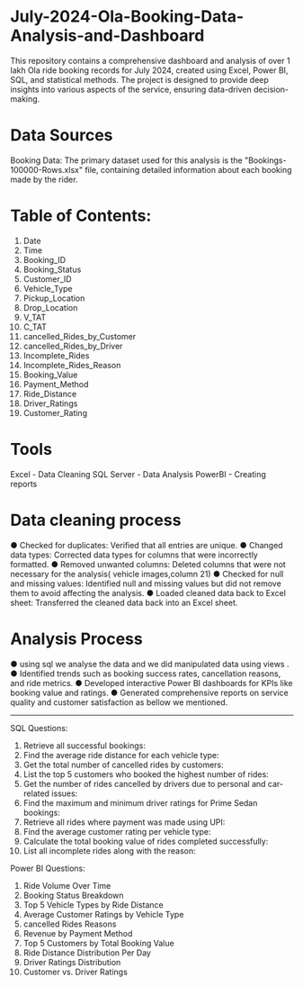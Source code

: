 # July-2024-Ola-Booking-Data-Analysis-and-Dashboard
This repository contains a comprehensive dashboard and analysis of over 1 lakh Ola ride booking records for July 2024, created using Excel, Power BI, SQL, and statistical methods. The project is designed to provide deep insights into various aspects of the service, ensuring data-driven decision-making.

# Data Sources
 Booking Data: The primary dataset used for this analysis is the "Bookings-100000-Rows.xlsx" file, containing detailed information about each booking made by the rider.

# Table of Contents:
1. Date
2. Time
3. Booking_ID
4. Booking_Status
5. Customer_ID
6. Vehicle_Type
7. Pickup_Location
8. Drop_Location
9. V_TAT
10. C_TAT
11. cancelled_Rides_by_Customer
12. cancelled_Rides_by_Driver
13. Incomplete_Rides
14. Incomplete_Rides_Reason
15. Booking_Value
16. Payment_Method
17. Ride_Distance
18. Driver_Ratings
19. Customer_Rating

# Tools
Excel - Data Cleaning
SQL Server - Data Analysis
PowerBI - Creating reports

# Data cleaning process 
● Checked for duplicates: Verified that all entries are unique.
● Changed data types: Corrected data types for columns that were incorrectly formatted.
● Removed unwanted columns: Deleted columns that were not necessary for the analysis( vehicle images,column 21)
● Checked for null and missing values: Identified null and missing values but did not remove them to avoid affecting the analysis.
● Loaded cleaned data back to Excel sheet: Transferred the cleaned data back into an Excel sheet.

# Analysis Process
● using sql we analyse the data and we did manipulated data using views .
●	Identified trends such as booking success rates, cancellation reasons, and ride metrics.
●	Developed interactive Power BI dashboards for KPIs like booking value and ratings.
●	Generated comprehensive reports on service quality and customer satisfaction as bellow we mentioned.


-----------------------------
SQL Questions: 
1. Retrieve all successful bookings:
 2. Find the average ride distance for each vehicle type:
 3. Get the total number of cancelled rides by customers:
 4. List the top 5 customers who booked the highest number of rides: 
5. Get the number of rides cancelled by drivers due to personal and car-related issues: 
6. Find the maximum and minimum driver ratings for Prime Sedan bookings:
 7. Retrieve all rides where payment was made using UPI:
 8. Find the average customer rating per vehicle type:
 9. Calculate the total booking value of rides completed successfully: 
10. List all incomplete rides along with the reason: 

Power BI Questions: 
1. Ride Volume Over Time
 2. Booking Status Breakdown
 3. Top 5 Vehicle Types by Ride Distance 
4. Average Customer Ratings by Vehicle Type
 5. cancelled Rides Reasons 
6. Revenue by Payment Method
 7. Top 5 Customers by Total Booking Value 
8. Ride Distance Distribution Per Day 
9. Driver Ratings Distribution 
10. Customer vs. Driver Ratings
